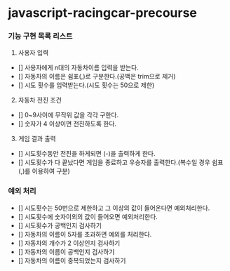 # javascript-racingcar-precourse

### 기능 구현 목록 리스트

1. 사용자 입력

- [] 사용자에게 n대의 자동차이름 입력을 받는다.
- [] 자동차의 이름은 쉼표(,)로 구분한다.(공백은 trim으로 제거)
- [] 시도 횟수를 입력받는다.(시도 횟수는 50으로 제한)

2. 자동차 전진 조건

- [] 0~9사이에 무작위 값을 각각 구한다.
- [] 숫자가 4 이상이면 전진하도록 한다.

3. 게임 결과 출력

- [] 시도횟수동안 전진을 하게되면 (-)을 출력하게 한다.
- [] 시도횟수가 다 끝났다면 게임을 종료하고 우승자를 출력한다.(복수일 경우 쉼표(,)를 이용하여 구분)

### 예외 처리

- [] 시도횟수는 50번으로 제한하고 그 이상의 값이 들어온다면 예외처리한다.
- [] 시도횟수에 숫자이외의 값이 들어오면 예외처리한다.
- [] 시도횟수가 공백인지 검사하기
- [] 자동차의 이름이 5자를 초과하면 예외를 처리한다.
- [] 자동차의 개수가 2 이상인지 검사하기
- [] 자동차의 이름이 공백인지 검사하기
- [] 자동차의 이름이 중복되었는지 검사하기
